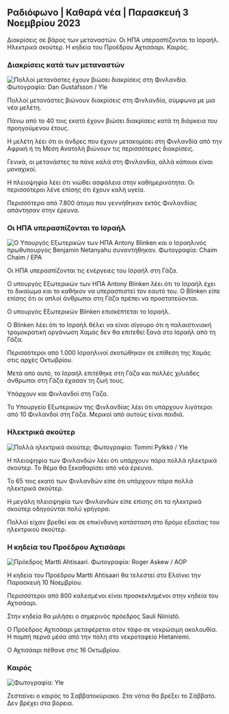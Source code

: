 ## Ραδιόφωνο \| Καθαρά νέα \| Παρασκευή 3 Νοεμβρίου 2023

Διακρίσεις σε βάρος των μεταναστών. Οι ΗΠΑ υπερασπίζονται το Ισραήλ. Ηλεκτρικά σκούτερ. Η κηδεία του Προέδρου Αχτισάαρι. Καιρός.

### Διακρίσεις κατά των μεταναστών

![Πολλοί μετανάστες έχουν βιώσει διακρίσεις στη Φινλανδία. Φωτογραφία: Dan Gustafsson / Yle](https://images.cdn.yle.fi/image/upload/c_crop,h_1080,w_1919,x_0,y_0/ar_1.7777777777777777,c_fill,g_faces,h_pr.670,h_1105q_auto:eco/f_auto/fl_lossy/v1693477380/39-116537864f0696340afe)

Πολλοί μετανάστες βιώνουν διακρίσεις στη Φινλανδία, σύμφωνα με μια νέα μελέτη.

Πάνω από το 40 τοις εκατό έχουν βιώσει διακρίσεις κατά τη διάρκεια του προηγούμενου έτους.

Η μελέτη λέει ότι οι άνδρες που έχουν μετακομίσει στη Φινλανδία από την Αφρική ή τη Μέση Ανατολή βιώνουν τις περισσότερες διακρίσεις.

Γενικά, οι μετανάστες τα πάνε καλά στη Φινλανδία, αλλά κάποιοι είναι μοναχικοί.

Η πλειοψηφία λέει ότι νιώθει ασφάλεια στην καθημερινότητα. Οι περισσότεροι λένε επίσης ότι έχουν καλή υγεία.

Περισσότερα από 7.800 άτομα που γεννήθηκαν εκτός Φινλανδίας απάντησαν στην έρευνα.

### Οι ΗΠΑ υπερασπίζονται το Ισραήλ

![Ο Υπουργός Εξωτερικών των ΗΠΑ Antony Blinken και ο Ισραηλινός πρωθυπουργός Benjamin Netanyahu συναντήθηκαν. Φωτογραφία: Chaim Chaim / EPA](https://images.cdn.yle.fi/image/upload/c_crop,h_1178,w_2095,x_0,y_45/ar_1.7777777777777777,c_fill,g_faces,h_1200,h_1170,dq_auto:eco/f_auto/fl_lossy/v1697558051/39-1187709652eacaa1698e)

Οι ΗΠΑ υπερασπίζονται τις ενέργειες του Ισραήλ στη Γάζα.

Ο υπουργός Εξωτερικών των ΗΠΑ Antony Blinken λέει ότι το Ισραήλ έχει το δικαίωμα και το καθήκον να υπερασπιστεί τον εαυτό του. Ο Blinken είπε επίσης ότι οι απλοί άνθρωποι στη Γάζα πρέπει να προστατεύονται.

Ο υπουργός Εξωτερικών Blinken επισκέπτεται το Ισραήλ.

Ο Blinken λέει ότι το Ισραήλ θέλει να είναι σίγουρο ότι η παλαιστινιακή τρομοκρατική οργάνωση Χαμάς δεν θα επιτεθεί ξανά στο Ισραήλ από τη Γάζα.

Περισσότεροι από 1.000 Ισραηλινοί σκοτώθηκαν σε επίθεση της Χαμάς στις αρχές Οκτωβρίου.

Μετά από αυτό, το Ισραήλ επιτέθηκε στη Γάζα και πολλές χιλιάδες άνθρωποι στη Γάζα έχασαν τη ζωή τους.

Υπάρχουν και Φινλανδοί στη Γάζα.

Το Υπουργείο Εξωτερικών της Φινλανδίας λέει ότι υπάρχουν λιγότεροι από 10 Φινλανδοί στη Γάζα. Μερικοί από αυτούς είναι παιδιά.

### Ηλεκτρικά σκούτερ

![Πολλά ηλεκτρικά σκούτερ; Φωτογραφία: Tommi Pylkkö / Yle](https://images.cdn.yle.fi/image/upload/c_crop,h_2268,w_4032,x_0,y_378/ar_1.777777777777777,c_fill,g_5/c_crop,h_207.q_auto:eco/f_auto/fl_lossy/v1629190662/39-842535611aab23cf6db)

Η πλειοψηφία των Φινλανδών λέει ότι υπάρχουν πάρα πολλά ηλεκτρικά σκούτερ. Το θέμα θα ξεκαθαρίσει από νέα έρευνα.

Το 65 τοις εκατό των Φινλανδών είπε ότι υπάρχουν πάρα πολλά ηλεκτρικά σκούτερ.

Η μεγάλη πλειοψηφία των Φινλανδών είπε επίσης ότι τα ηλεκτρικά σκούτερ οδηγούνται πολύ γρήγορα.

Πολλοί είχαν βρεθεί και σε επικίνδυνη κατάσταση στο δρόμο εξαιτίας του ηλεκτρικού σκούτερ.

### Η κηδεία του Προέδρου Αχτισάαρι

![Πρόεδρος Martti Ahtisaari. Φωτογραφία: Roger Askew / AOP](https://images.cdn.yle.fi/image/upload/c_crop,h_3238,w_5757,x_259,y_350/ar_1.777777777777777,c_fill,g_57,w_1.q_auto:eco/f_auto/fl_lossy/v1697440152/39-1186733652ce1167d3e9)

Η κηδεία του Προέδρου Martti Ahtisaari θα τελεστεί στο Ελσίνκι την Παρασκευή 10 Νοεμβρίου.

Περισσότεροι από 800 καλεσμένοι είναι προσκεκλημένοι στην κηδεία του Αχτισάαρι.

Στην κηδεία θα μιλήσει ο σημερινός πρόεδρος Sauli Niinistö.

Ο Πρόεδρος Αχτισάαρι μεταφέρεται στον τάφο σε νεκρώσιμη ακολουθία. Η πομπή περνά μέσα από την πόλη στο νεκροταφείο Hietaniemi.

Ο Αχτισάαρι πέθανε στις 16 Οκτωβρίου.

### Καιρός

![ Φωτογραφία: Yle](https://images.cdn.yle.fi/image/upload/c_crop,h_1080,w_1919,x_0,y_0/ar_1.777777777777777,c_fill,g_faces,h_670,w_100,w_100:eco/f_auto/fl_lossy/v1699023031/39-11957186545088dc4556)

Ζεσταίνει ο καιρός το Σαββατοκύριακο. Στα νότια θα βρέξει το Σάββατο. Δεν βρέχει στα βόρεια.